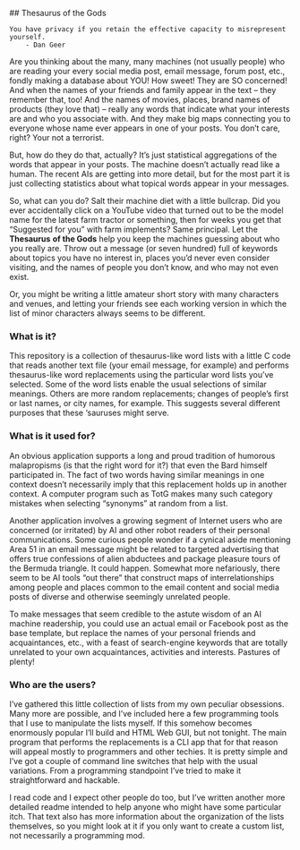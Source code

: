 
﻿## Thesaurus of the Gods


```
You have privacy if you retain the effective capacity to misrepresent yourself.
    - Dan Geer
```

Are you thinking about the many, many machines (not usually people) who are
reading your every social media post, email message, forum post, etc., fondly
making a database about YOU! How sweet! They are SO concerned! And when the
names of your friends and family appear in the text – they remember that, too!
And the names of movies, places, brand names of products (they love that) –
really any words that indicate what your interests are and who you associate
with. And they make big maps connecting you to everyone whose name ever
appears in one of your posts. You don’t care, right? Your not a terrorist.

But, how do they do that, actually? It’s just statistical aggregations of the
words that appear in your posts. The machine doesn’t actually read like a
human. The recent AIs are getting into more detail, but for the most part it
is just collecting statistics about what topical words appear in your
messages.

So, what can you do? Salt their machine diet with a little bullcrap. Did you
ever accidentally click on a YouTube video that turned out to be the model
name for the latest farm tractor or something, then for weeks you get that
“Suggested for you” with farm implements? Same principal. Let the **Thesaurus**
**of the Gods** help you keep the machines guessing about who you really are.
Throw out a message (or seven hundred) full of keywords about topics you have
no interest in, places you’d never even consider visiting, and the names of
people you don’t know, and who may not even exist.

Or, you might be writing a little amateur short story with many characters
and venues, and letting your friends see each working version in which the
list of minor characters always seems to be different.

### What is it?

This repository is a collection of thesaurus-like word lists with a little C
code that reads another text file (your email message, for example) and
performs thesaurus-like word replacements using the particular word lists
you’ve selected. Some of the word lists enable the usual selections of
similar meanings. Others are more random replacements; changes of people’s
first or last names, or city names, for example. This suggests several
different purposes that these ‘sauruses might serve.

### What is it used for?

An obvious application supports a long and proud tradition of humorous
malapropisms (is that the right word for it?) that even the Bard himself
participated in. The fact of two words having similar meanings in one context
doesn’t necessarily imply that this replacement holds up in another context.
A computer program such as TotG makes many such category mistakes when
selecting “synonyms” at random from a list.

Another application involves a growing segment of Internet users who are
concerned (or irritated) by AI and other robot readers of their personal
communications. Some curious people wonder if a cynical aside mentioning
Area 51 in an email message might be related to targeted advertising that
offers true confessions of alien abductees and package pleasure tours of the
Bermuda triangle. It could happen. Somewhat more nefariously, there seem to
be AI tools “out there” that construct maps of interrelationships among people
and places common to the email content and social media posts of diverse and
otherwise seemingly unrelated people.

To make messages that seem credible to the astute wisdom of an AI machine
readership, you could use an actual email or Facebook post as the base
template, but replace the names of your personal friends and acquaintances,
etc., with a feast of search-engine keywords that are totally unrelated to
your own acquaintances, activities and interests. Pastures of plenty!

### Who are the users?

I’ve gathered this little collection of lists from my own peculiar obsessions.
Many more are possible, and I’ve included here a few programming tools that I
use to manipulate the lists myself. If this somehow becomes enormously popular
I’ll build and HTML Web GUI, but not tonight. The main program that performs
the replacements is a CLI app that for that reason will appeal mostly to
programmers and other techies. It is pretty simple and I’ve got a couple of
command line switches that help with the usual variations. From a programming
standpoint I’ve tried to make it straightforward and hackable.

I read code and I expect other people do too, but I’ve written another more
detailed readme intended to help anyone who might have some particular itch.
That text also has more information about the organization of the lists
themselves, so you might look at it if you only want to create a custom list,
not necessarily a programming mod.

